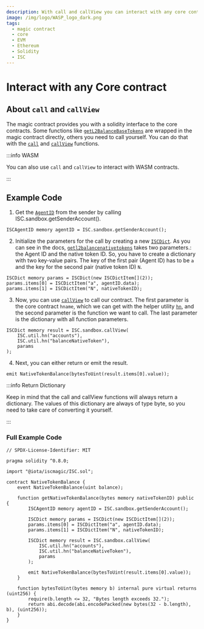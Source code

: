 ```yaml
---
description: With call and callView you can interact with any core contract
image: /img/logo/WASP_logo_dark.png
tags:
  - magic contract
  - core
  - EVM
  - Ethereum
  - Solidity
  - ISC
---
```


# Interact with any Core contract

## About `call` and `callView`

The magic contract provides you with a solidity interface to the core contracts. Some functions like [`getL2BalanceBaseTokens`](../../reference/magic-contract/ISCAccounts.md#getl2balancebasetokens) are wrapped in the magic contract directly, others you need to call yourself. You can do that with the [`call`](../../reference/magic-contract/ISCSandbox.md#call) and [`callView`](../../reference/magic-contract/ISCSandbox.md#callview) functions.

:::info WASM

You can also use `call` and `callView` to interact with WASM contracts.

:::

## Example Code

1. Get the [`AgentID`](../../explanations/how-accounts-work/) from the sender by calling ISC.sandbox.getSenderAccount().

```solidity
ISCAgentID memory agentID = ISC.sandbox.getSenderAccount();
```

2. Initialize the parameters for the call by creating a new [`ISCDict`](../../reference/magic-contract/ISCTypes.md#iscdict). As you can see in the docs, [`getl2balancenativetokens`](../../reference/magic-contract/ISCAccounts.md#getl2balancenativetokens) takes two parameters.: the Agent ID and the native token ID. So, you have to create a dictionary with two key-value pairs. The key of the first pair (Agent ID) has to be `a` and the key for the second pair (native token ID) `N`.

```solidity
ISCDict memory params = ISCDict(new ISCDictItem[](2));
params.items[0] = ISCDictItem("a", agentID.data);
params.items[1] = ISCDictItem("N", nativeTokenID);
```

3. Now, you can use [`callView`](../../reference/magic-contract/ISCSandbox.md#callview) to call our contract. The first parameter is the core contract `hname`, which we can get with the helper utility [`hn`](../../reference/magic-contract/ISCUtil.md#hn), and the second parameter is the function we want to call. The last parameter is the dictionary with all function parameters.

```solidity
ISCDict memory result = ISC.sandbox.callView(
    ISC.util.hn("accounts"),
    ISC.util.hn("balanceNativeToken"),
    params
);
```

4. Next, you can either return or emit the result.

```solidity
emit NativeTokenBalance(bytesToUint(result.items[0].value));
```

:::info Return Dictionary

Keep in mind that the call and callView functions will always return a dictionary. The values of this dictionary are always of type byte, so you need to take care of converting it yourself.

:::

### Full Example Code 

```solidity
// SPDX-License-Identifier: MIT

pragma solidity ^0.8.0;

import "@iota/iscmagic/ISC.sol";

contract NativeTokenBalance {
    event NativeTokenBalance(uint balance);

    function getNativeTokenBalance(bytes memory nativeTokenID) public {
        ISCAgentID memory agentID = ISC.sandbox.getSenderAccount();

        ISCDict memory params = ISCDict(new ISCDictItem[](2));
        params.items[0] = ISCDictItem("a", agentID.data);
        params.items[1] = ISCDictItem("N", nativeTokenID);

        ISCDict memory result = ISC.sandbox.callView(
            ISC.util.hn("accounts"),
            ISC.util.hn("balanceNativeToken"),
            params
        );

        emit NativeTokenBalance(bytesToUint(result.items[0].value));
    }

    function bytesToUint(bytes memory b) internal pure virtual returns (uint256) {
        require(b.length <= 32, "Bytes length exceeds 32.");
        return abi.decode(abi.encodePacked(new bytes(32 - b.length), b), (uint256));
    }
}
```
